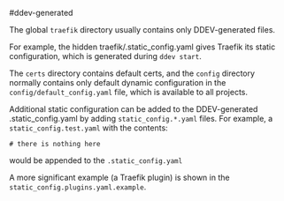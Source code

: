 #ddev-generated

The global `traefik` directory usually contains only DDEV-generated files.

For example, the hidden traefik/.static_config.yaml gives Traefik its static configuration,
which is generated during `ddev start`.

The `certs` directory contains default certs, and the `config` directory normally contains only
default dynamic configuration in the `config/default_config.yaml` file, which is available
to all projects.

Additional static configuration can be added to the DDEV-generated .static_config.yaml by
adding `static_config.*.yaml` files. For example, a `static_config.test.yaml` with the contents:

```
# there is nothing here
```

would be appended to the `.static_config.yaml`

A more significant example (a Traefik plugin) is shown in the `static_config.plugins.yaml.example`.

